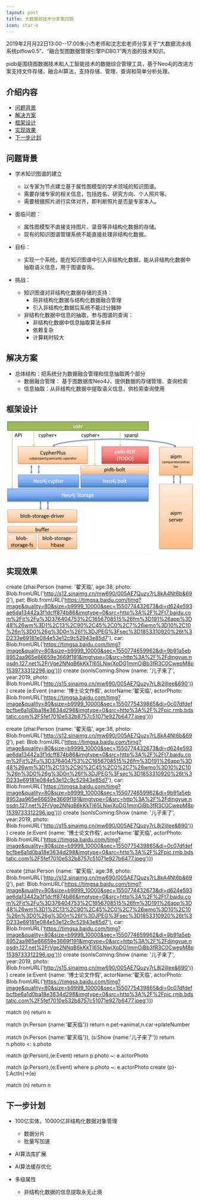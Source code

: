 ```yaml
---
layout: post
title: 大数据部技术分享第四期
icon: star-o
---
```

2019年2月月22日13:00--17:00朱小杰老师和沈志宏老师分享关于“大数据流水线系统piflow0.5”、“融合型图数据管理引擎PiDB0.1”两方面的技术知识。

pidb是围绕图数据技术和人工智能技术的数据综合管理工具，基于Neo4j的改进方案支持文件存储，融合AI算法，支持存储、管理、查询和简单分析处理。
## 介绍内容

- [问题背景](#问题背景)
- [解决方案](#解决方案)
- [框架设计](#框架设计)
- [实现效果](#实现效果)
- [下一步计划](#下一步计划)

## 问题背景

- 学术知识图谱的建立
  - 以专家为节点建立基于属性图模型的学术领域的知识图谱。
  - 需要存储专家的相关信息，包括姓名、研究方向、个人照片等。
  - 需要根据照片进行实体对齐，即判断照片是否是专家本人。

- 面临问题：
  - 属性图模型不直接支持图片、录音等非结构化数据的存储。
  - 现有的知识图谱管理系统不能直接处理非结构化数据。

- 目标：
  - 实现一个系统，能在知识图谱中引入非结构化数据，能从非结构化数据中抽取语义信息，用于图谱查询。

- 挑战：
  - 知识图谱对非结构化数据存储的支持：
    - 将非结构化数据与结构化数据融合管理
    - 引入非结构化数据后系统不能过分臃肿
  - 非结构化数据中信息的抽取，参与图谱的查询：
    - 非结构化数据中信息抽取算法多样
    - 依赖复杂
    - 计算耗时较大

## 解决方案

- 总体结构：把系统分为数据融合管理和信息抽取两个部分
  - 数据融合管理： 基于图数据库Neo4J，提供数据的存储管理、查询检索
  - 信息抽取：从非结构化数据中提取语义信息，供检索查询使用
  
## 框架设计
![](https://github.com/cas-bigdatalab/research-group-web/blob/master/img/pidb_architecture.png)

## 实现效果
create (zhai:Person {name: '翟天临', age:38, photo: Blob.fromURL('http://s12.sinaimg.cn/mw690/005AE7Quzy7rL8kA4Nt6b&690'), pet: Blob.fromURL('https://timgsa.baidu.com/timg?image&quality=80&size=b9999_10000&sec=1550774432673&di=d624e593ae6da13442a3f1dcff874b86&imgtype=0&src=http%3A%2F%2Ft7.baidu.com%2Fit%2Fu%3D376404753%2C1656708515%26fm%3D191%26app%3D48%26wm%3D1%2C13%2C90%2C45%2C0%2C7%26wmo%3D10%2C10%26n%3D0%26g%3D0n%26f%3DJPEG%3Fsec%3D1853310920%26t%3D233e69181e084e53e12c9c52943e85d7'), car: Blob.fromURL('https://timgsa.baidu.com/timg?image&quality=80&size=b9999_10000&sec=1550774659962&di=9b91a5eb8952aa965e66659e3669f191&imgtype=0&src=http%3A%2F%2Fdingyue.nosdn.127.net%2FrVge2NNqB6kKkTI65LNwiXoDG1mmOiBb3fR3C0CwepM8p1539733312296.jpg')}) create (sonIsComing:Show {name: '儿子来了', year:2019, photo: Blob.fromURL('http://s15.sinaimg.cn/mw690/005AE7Quzy7rL8j2jlIee&690')}) create (e:Event {name: '博士论文作假', actorName:'翟天临', actorPhoto: Blob.fromURL('https://timgsa.baidu.com/timg?image&quality=80&size=b9999_10000&sec=1550775439865&di=0c07dfdefbcfbe6a1d0ba18e3634d298&imgtype=0&src=http%3A%2F%2Fpic.rmb.bdstatic.com%2F5fef7010e532b8757c51071e927b6477.jpeg')})

create (zhai:Person {name: '翟天临', age:38, photo: Blob.fromURL('http://s12.sinaimg.cn/mw690/005AE7Quzy7rL8kA4Nt6b&690'), pet: Blob.fromURL('https://timgsa.baidu.com/timg?image&quality=80&size=b9999_10000&sec=1550774432673&di=d624e593ae6da13442a3f1dcff874b86&imgtype=0&src=http%3A%2F%2Ft7.baidu.com%2Fit%2Fu%3D376404753%2C1656708515%26fm%3D191%26app%3D48%26wm%3D1%2C13%2C90%2C45%2C0%2C7%26wmo%3D10%2C10%26n%3D0%26g%3D0n%26f%3DJPEG%3Fsec%3D1853310920%26t%3D233e69181e084e53e12c9c52943e85d7'), car: Blob.fromURL('https://timgsa.baidu.com/timg?image&quality=80&size=b9999_10000&sec=1550774659962&di=9b91a5eb8952aa965e66659e3669f191&imgtype=0&src=http%3A%2F%2Fdingyue.nosdn.127.net%2FrVge2NNqB6kKkTI65LNwiXoDG1mmOiBb3fR3C0CwepM8p1539733312296.jpg')}) create (sonIsComing:Show {name: '儿子来了', year:2019, photo: Blob.fromURL('http://s15.sinaimg.cn/mw690/005AE7Quzy7rL8j2jlIee&690')}) create (e:Event {name: '博士论文作假', actorName:'翟天临', actorPhoto: Blob.fromURL('https://timgsa.baidu.com/timg?image&quality=80&size=b9999_10000&sec=1550775439865&di=0c07dfdefbcfbe6a1d0ba18e3634d298&imgtype=0&src=http%3A%2F%2Fpic.rmb.bdstatic.com%2F5fef7010e532b8757c51071e927b6477.jpeg')})

create (zhai:Person {name: '翟天临', age:38, photo: Blob.fromURL('http://s12.sinaimg.cn/mw690/005AE7Quzy7rL8kA4Nt6b&690'), pet: Blob.fromURL('https://timgsa.baidu.com/timg?image&quality=80&size=b9999_10000&sec=1550774432673&di=d624e593ae6da13442a3f1dcff874b86&imgtype=0&src=http%3A%2F%2Ft7.baidu.com%2Fit%2Fu%3D376404753%2C1656708515%26fm%3D191%26app%3D48%26wm%3D1%2C13%2C90%2C45%2C0%2C7%26wmo%3D10%2C10%26n%3D0%26g%3D0n%26f%3DJPEG%3Fsec%3D1853310920%26t%3D233e69181e084e53e12c9c52943e85d7'), car: Blob.fromURL('https://timgsa.baidu.com/timg?image&quality=80&size=b9999_10000&sec=1550774659962&di=9b91a5eb8952aa965e66659e3669f191&imgtype=0&src=http%3A%2F%2Fdingyue.nosdn.127.net%2FrVge2NNqB6kKkTI65LNwiXoDG1mmOiBb3fR3C0CwepM8p1539733312296.jpg')}) create (sonIsComing:Show {name: '儿子来了', year:2019, photo: Blob.fromURL('http://s15.sinaimg.cn/mw690/005AE7Quzy7rL8j2jlIee&690')}) create (e:Event {name: '博士论文作假', actorName:'翟天临', actorPhoto: Blob.fromURL('https://timgsa.baidu.com/timg?image&quality=80&size=b9999_10000&sec=1550775439865&di=0c07dfdefbcfbe6a1d0ba18e3634d298&imgtype=0&src=http%3A%2F%2Fpic.rmb.bdstatic.com%2F5fef7010e532b8757c51071e927b6477.jpeg')})

match (n) return n

match (n:Person {name:'翟天临'}) return n.pet->animal,n.car->plateNumber

match (n:Person {name:'翟天临'}), (s:Show {name:'儿子来了'}) return n.photo <: s.photo

match (p:Person),(e:Event) return p.photo ~: e.actorPhoto

match (p:Person),(e:Event) where p.photo ~: e.actorPhoto create (p)-[:ActIn]->(e)

match (n) return n

## 下一步计划

- 100亿实体，10000亿非结构化数据对象管理
  - 数据分片
  - 批量写加速

- AI算法库扩展
- AI算法缓存优化
- 多级属性
  - 非结构化数据的信息提取永无止境

